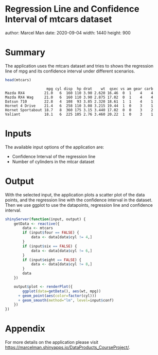 Regression Line and Confidence Interval of mtcars dataset
========================================================
author: Marcel Man
date: 2020-09-04
width: 1440
height: 900

Summary
========================================================
The application uses the mtcars dataset and tries to shows the regression line of mpg and its confidence interval under different scenarios. 

```r
head(mtcars)
```

```
                   mpg cyl disp  hp drat    wt  qsec vs am gear carb
Mazda RX4         21.0   6  160 110 3.90 2.620 16.46  0  1    4    4
Mazda RX4 Wag     21.0   6  160 110 3.90 2.875 17.02  0  1    4    4
Datsun 710        22.8   4  108  93 3.85 2.320 18.61  1  1    4    1
Hornet 4 Drive    21.4   6  258 110 3.08 3.215 19.44  1  0    3    1
Hornet Sportabout 18.7   8  360 175 3.15 3.440 17.02  0  0    3    2
Valiant           18.1   6  225 105 2.76 3.460 20.22  1  0    3    1
```

Inputs
========================================================
The available input options of the application are:
- Confidence Interval of the regression line
- Number of cylinders in the mtcar dataset

Output
========================================================
With the selected input, the application plots a scatter plot of the data points, and the regression line with the confidence interval in the dataset. Then we use ggplot to use the datapoints, regression line and confidence interval.


```r
shinyServer(function(input, output) {
    getData <- reactive({
        data <- mtcars
        if (input$four == FALSE) {
            data <- data[data$cyl != 4,]
        }
        if (input$six == FALSE) {
            data <- data[data$cyl != 6,]
        }
        if (input$eight == FALSE) {
            data <- data[data$cyl != 8,]
        }
        data
    })

    output$plot <- renderPlot({
        ggplot(data=getData(), aes(wt, mpg)) 
      + geom_point(aes(color=factor(cyl))) 
      + geom_smooth(method="lm", level=input$conf)
    })
})
```


Appendix
========================================================
For more details on the application please visit <https://marcelman.shinyapps.io/DataProducts_CourseProject/>.


